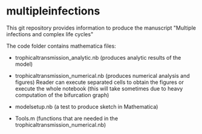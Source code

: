 # multipleinfections

This git repository provides information to produce the manuscript "Multiple infections and complex life cycles"

The code folder contains mathematica files:

- trophicaltransmission_analytic.nb (produces analytic results of the model)

- trophicaltransmission_numerical.nb (produces numerical analysis and figures)
Reader can execute separated cells to obtain the figures or execute the whole notebook (this will take sometimes due to
heavy computation of the bifurcation graph)

- modelsetup.nb (a test to produce sketch in Mathematica)

- Tools.m (functions that are needed in the trophicaltransmission_numerical.nb)
